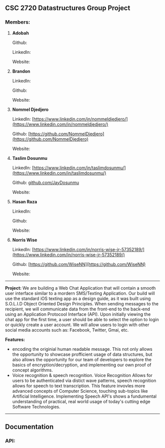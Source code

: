 ## CSC 2720 Datastructures Group Project

### Members:
1. **Adobah** 

    Github:

    LinkedIn: 

    Website: 

2. **Brandon**

    LinkedIn: 

    Github: 

    Website: 

3. **Nommel Djedjero**

    LinkedIn: [https://www.linkedin.com/in/nommeldjedjero/](https://www.linkedin.com/in/nommeldjedjero/)

    Github: [https://github.com/NommelDjedjero](https://github.com/NommelDjedjero)

    Website: 

4. **Taslim Dosunmu**

    LinkedIn: [https://www.linkedin.com/in/taslimdosunmu/](https://www.linkedin.com/in/taslimdosunmu/)

    Github: [github.com/JayDosunmu](github.com/JayDosunmu)  

    Website: 

5. **Hasan Raza**

    LinkedIn: 

    Github: 

    Website: 

6. **Norris Wise**

    LinkedIn: [https://www.linkedin.com/in/norris-wise-jr-57352189/](https://www.linkedin.com/in/norris-wise-jr-57352189/)

    Github: [https://github.com/WiseNN](https://github.com/WiseNN)

    Website: 
<hr />

<b>Project: </b>
We are building a Web Chat Application that will contain a smooth user interface similar to a mordern SMS/Texting Application. Our build will use the standard iOS texting app as a design guide, as it was built using S.O.L.I.D Object Oriented Design Principles. When sending messages to the recipient, we will communicate data from the front-end to the back-end using an Application Protocool Interface (API).  Upon initially viewing the chat app for the first time, a user should be able to select the option to login or quickly create a user account. We will allow users to login with other social media accounts such as: Facebook, Twitter, Gmai, etc. 

<b>Features: </b>
<ul>
    <li>
        encoding the originial human readable message. This not only allows the opportunity to showcase profficient usage of data   structures, but also allows the opportunity for our team of developers to explore the basics of encryption/decryption, and implementing our own proof of concept algorithms. 
    </li>
    <li>
        Voice recognition & speech recognition. Voice Recognition Allows for users to be authenticated via distict wave patterns, speech recognition allows for speech to text transcription. This feature invovles more advanced concepts of Computer Science, touching sub-topics like Artificial Intelligence. Implementing Speech API's shows a fundumental understanding of practical, real world usage of today's cutting edge Software Technologies.
    </li>    
</ul>

<hr />
<h2>Documentation</h2>

<h3>API: </h3>



